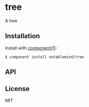 
# tree

  A tree

## Installation

  Install with [component(1)](http://component.io):

    $ component install notablemind/tree

## API



## License

  MIT
